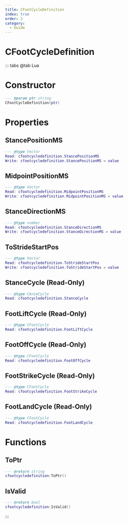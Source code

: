 ```yaml
---
title: CFootCycleDefinition
index: true
order: 2
category:
  - Guide
---
```


# CFootCycleDefinition

::: tabs
@tab Lua
# Constructor
```lua
--- @param ptr string
CFootCycleDefinition(ptr)
```
# Properties
## StancePositionMS 
```lua
--- @type Vector
Read: cfootcycledefinition.StancePositionMS
Write: cfootcycledefinition.StancePositionMS = value
```
## MidpointPositionMS 
```lua
--- @type Vector
Read: cfootcycledefinition.MidpointPositionMS
Write: cfootcycledefinition.MidpointPositionMS = value
```
## StanceDirectionMS 
```lua
--- @type number
Read: cfootcycledefinition.StanceDirectionMS
Write: cfootcycledefinition.StanceDirectionMS = value
```
## ToStrideStartPos 
```lua
--- @type Vector
Read: cfootcycledefinition.ToStrideStartPos
Write: cfootcycledefinition.ToStrideStartPos = value
```
## StanceCycle (Read-Only)
```lua
--- @type CAnimCycle
Read: cfootcycledefinition.StanceCycle
```
## FootLiftCycle (Read-Only)
```lua
--- @type CFootCycle
Read: cfootcycledefinition.FootLiftCycle
```
## FootOffCycle (Read-Only)
```lua
--- @type CFootCycle
Read: cfootcycledefinition.FootOffCycle
```
## FootStrikeCycle (Read-Only)
```lua
--- @type CFootCycle
Read: cfootcycledefinition.FootStrikeCycle
```
## FootLandCycle (Read-Only)
```lua
--- @type CFootCycle
Read: cfootcycledefinition.FootLandCycle
```
# Functions
## ToPtr
```lua
--- @return string
cfootcycledefinition:ToPtr()
```
## IsValid
```lua
--- @return bool
cfootcycledefinition:IsValid()
```

:::